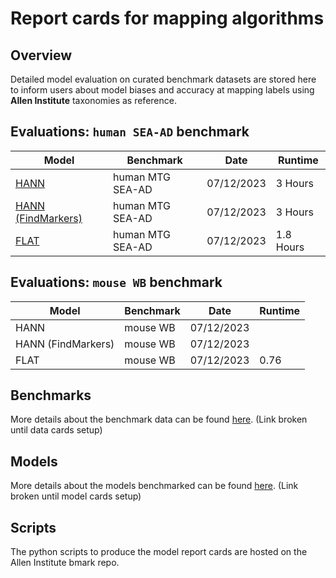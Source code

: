 # Report cards for mapping algorithms

## Overview

Detailed model evaluation on curated benchmark datasets are stored here to inform users about model biases and accuracy at mapping labels using **Allen Institute** taxonomies as reference.

## Evaluations: `human SEA-AD` benchmark

Model | Benchmark | Date | Runtime 
--- | --- | --- | --- 
[HANN](./HANN_human.md) | human MTG SEA-AD | 07/12/2023 | 3 Hours 
[HANN (FindMarkers)](./HANN_FindMarkers_human.md) | human MTG SEA-AD | 07/12/2023 | 3 Hours
[FLAT](./FLAT_human.md) | human MTG SEA-AD | 07/12/2023 | 1.8 Hours 

## Evaluations: `mouse WB` benchmark

Model | Benchmark | Date | Runtime
--- | --- | --- | --- 
HANN | mouse WB | 07/12/2023 | |
HANN (FindMarkers) | mouse WB | 07/12/2023 | | 
FLAT | mouse WB | 07/12/2023 | 0.76 | 

## Benchmarks
More details about the benchmark data can be found [here](LINK). (Link broken until data cards setup)

## Models
More details about the models benchmarked can be found [here](LINK). (Link broken until model cards setup)

## Scripts

The python scripts to produce the model report cards are hosted on the Allen Institute bmark repo.
